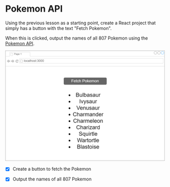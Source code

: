 # Pokemon API

Using the previous lesson as a starting point, create a React project that simply has a button with the text "Fetch Pokemon".

When this is clicked, output the names of all 807 Pokemon using the [Pokemon API](https://pokeapi.co/).

![](Pokemon.png)

- [x] Create a button to fetch the Pokemon

- [x] Output the names of all 807 Pokemon

<!DOCTYPE html>
<html lang="en">
<head>
    <meta charset="UTF-8">
    <meta name="viewport" content="width=device-width, initial-scale=1.0">
    <meta http-equiv="X-UA-Compatible" content="ie=edge">
    <title>Document</title>
</head>
<body>
    <div id = "root"></div>
    <script>
        fetch("https://pokeapi.co/api/v2/pokemon")
          .then(response => {
            return response.json();
        }).then(response => {
            console.log(response);
        }).catch(err=>{
            console.log(err);
        });
    </script>
</body>
</html>

